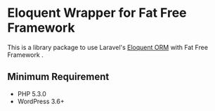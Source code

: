 # Eloquent Wrapper for Fat Free Framework 

This is a library package to use Laravel's [Eloquent ORM](http://laravel.com/docs/5.0/eloquent) with Fat Free Framework .




## Minimum Requirement
 - PHP 5.3.0
 - WordPress 3.6+
